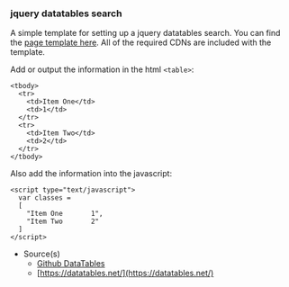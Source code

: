 ### jquery datatables search

A simple template for setting up a jquery datatables search. You can find the [page template here](https://github.com/codexfocus/Codex-Examples/blob/master/jquery/search/datatables-search-template.html). All of the required CDNs are included with the template.

Add or output the information in the html `<table>`:

```
<tbody>
  <tr>
    <td>Item One</td>
    <td>1</td>
  </tr>
  <tr>
    <td>Item Two</td>
    <td>2</td>
  </tr>
</tbody>
```

Also add the information into the javascript:

```
<script type="text/javascript">
  var classes =
  [
    "Item One		1",
    "Item Two		2"
  ]
</script>
```

- Source(s)
  - [Github DataTables](https://github.com/DataTables/DataTables)
  - [https://datatables.net/](https://datatables.net/)
